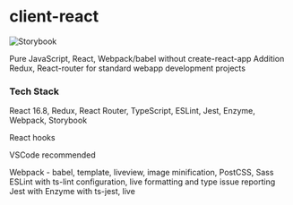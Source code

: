 # client-react

![Storybook](https://cdn.jsdelivr.net/gh/storybooks/brand@master/badge/badge-storybook.svg)

Pure JavaScript, React, Webpack/babel without create-react-app
Addition Redux, React-router for standard webapp development projects

### Tech Stack

React 16.8, Redux, React Router, TypeScript, ESLint, Jest, Enzyme, Webpack, Storybook

React hooks

VSCode recommended

Webpack - babel, template, liveview, image minification, PostCSS, Sass
ESLint with ts-lint configuration, live formatting and type issue reporting
Jest with Enzyme with ts-jest, live 

